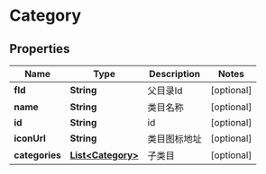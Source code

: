 
# Category

## Properties
Name | Type | Description | Notes
------------ | ------------- | ------------- | -------------
**fId** | **String** | 父目录Id |  [optional]
**name** | **String** | 类目名称 |  [optional]
**id** | **String** | id |  [optional]
**iconUrl** | **String** | 类目图标地址 |  [optional]
**categories** | [**List&lt;Category&gt;**](Category.md) | 子类目 |  [optional]



